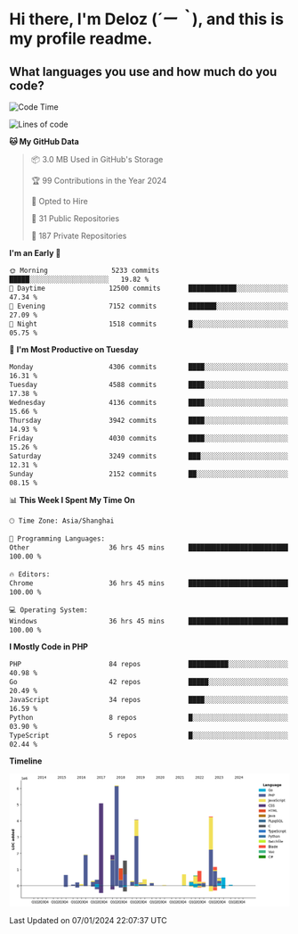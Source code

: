 # **Hi there, I'm Deloz (*´ー｀*), and this is my profile readme.**

## **What languages you use and how much do you code?**

<!--START_SECTION:waka-->
![Code Time](http://img.shields.io/badge/Code%20Time-3%2C131%20hrs%201%20min-blue)

![Lines of code](https://img.shields.io/badge/From%20Hello%20World%20I%27ve%20Written-33.5%20million%20lines%20of%20code-blue)

**🐱 My GitHub Data** 

> 📦 3.0 MB Used in GitHub's Storage 
 > 
> 🏆 99 Contributions in the Year 2024
 > 
> 💼 Opted to Hire
 > 
> 📜 31 Public Repositories 
 > 
> 🔑 187 Private Repositories 
 > 
**I'm an Early 🐤** 

```text
🌞 Morning                5233 commits        █████░░░░░░░░░░░░░░░░░░░░   19.82 % 
🌆 Daytime                12500 commits       ████████████░░░░░░░░░░░░░   47.34 % 
🌃 Evening                7152 commits        ███████░░░░░░░░░░░░░░░░░░   27.09 % 
🌙 Night                  1518 commits        █░░░░░░░░░░░░░░░░░░░░░░░░   05.75 % 
```
📅 **I'm Most Productive on Tuesday** 

```text
Monday                   4306 commits        ████░░░░░░░░░░░░░░░░░░░░░   16.31 % 
Tuesday                  4588 commits        ████░░░░░░░░░░░░░░░░░░░░░   17.38 % 
Wednesday                4136 commits        ████░░░░░░░░░░░░░░░░░░░░░   15.66 % 
Thursday                 3942 commits        ████░░░░░░░░░░░░░░░░░░░░░   14.93 % 
Friday                   4030 commits        ████░░░░░░░░░░░░░░░░░░░░░   15.26 % 
Saturday                 3249 commits        ███░░░░░░░░░░░░░░░░░░░░░░   12.31 % 
Sunday                   2152 commits        ██░░░░░░░░░░░░░░░░░░░░░░░   08.15 % 
```


📊 **This Week I Spent My Time On** 

```text
🕑︎ Time Zone: Asia/Shanghai

💬 Programming Languages: 
Other                    36 hrs 45 mins      █████████████████████████   100.00 % 

🔥 Editors: 
Chrome                   36 hrs 45 mins      █████████████████████████   100.00 % 

💻 Operating System: 
Windows                  36 hrs 45 mins      █████████████████████████   100.00 % 
```

**I Mostly Code in PHP** 

```text
PHP                      84 repos            ██████████░░░░░░░░░░░░░░░   40.98 % 
Go                       42 repos            █████░░░░░░░░░░░░░░░░░░░░   20.49 % 
JavaScript               34 repos            ████░░░░░░░░░░░░░░░░░░░░░   16.59 % 
Python                   8 repos             █░░░░░░░░░░░░░░░░░░░░░░░░   03.90 % 
TypeScript               5 repos             █░░░░░░░░░░░░░░░░░░░░░░░░   02.44 % 
```



**Timeline**

![Lines of Code chart](https://raw.githubusercontent.com/deloz/deloz/main/assets/bar_graph.png)


 Last Updated on 07/01/2024 22:07:37 UTC
<!--END_SECTION:waka-->
